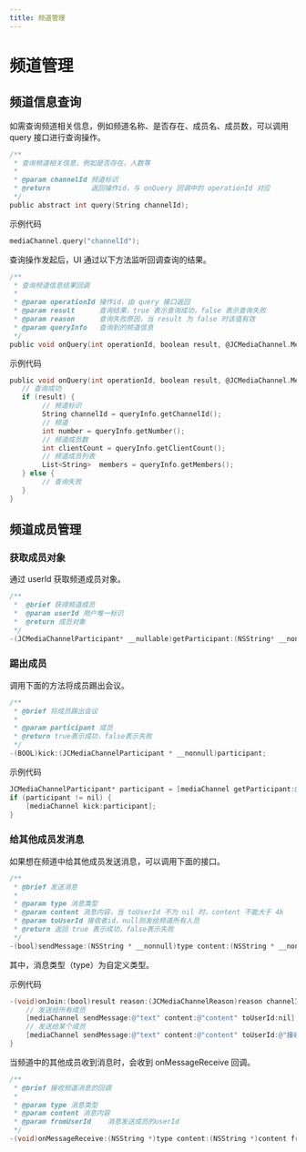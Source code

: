 ```yaml
---
title: 频道管理
---
```

# 频道管理

## 频道信息查询

如需查询频道相关信息，例如频道名称、是否存在、成员名、成员数，可以调用 query 接口进行查询操作。

``````objectivec
/**
 * 查询频道相关信息，例如是否存在，人数等
 *
 * @param channelId 频道标识
 * @return          返回操作id，与 onQuery 回调中的 operationId 对应
 */
public abstract int query(String channelId);
``````

示例代码

``````objectivec
mediaChannel.query("channelId");
``````

查询操作发起后，UI 通过以下方法监听回调查询的结果。

``````objectivec
/**
 * 查询频道信息结果回调
 *
 * @param operationId 操作id，由 query 接口返回
 * @param result      查询结果，true 表示查询成功，false 表示查询失败
 * @param reason      查询失败原因，当 result 为 false 时该值有效
 * @param queryInfo   查询到的频道信息
 */
public void onQuery(int operationId, boolean result, @JCMediaChannel.MediaChannelReason int reason, JCMediaChannelQueryInfo queryInfo);
``````

示例代码

``````objectivec
public void onQuery(int operationId, boolean result, @JCMediaChannel.MediaChannelReason int reason, JCMediaChannelQueryInfo queryInfo) {
   // 查询成功
   if (result) {
        // 频道标识
        String channelId = queryInfo.getChannelId();
        // 频道
        int number = queryInfo.getNumber();
        // 频道成员数
        int clientCount = queryInfo.getClientCount();
        // 频道成员列表
        List<String>  members = queryInfo.getMembers();
   } else {
        // 查询失败
   }
}
``````


## 频道成员管理

### 获取成员对象

通过 userId 获取频道成员对象。

``````objectivec
/**
 *  @brief 获得频道成员
 *  @param userId 用户唯一标识
 *  @return 成员对象
 */
-(JCMediaChannelParticipant* __nullable)getParticipant:(NSString* __nonnull)userId;
``````


### 踢出成员

调用下面的方法将成员踢出会议。

``````objectivec
/**
 * @brief 将成员踢出会议
 *
 * @param participant 成员
 * @return true表示成功，false表示失败
 */
-(BOOL)kick:(JCMediaChannelParticipant * __nonnull)participant;
``````

示例代码

``````objectivec
JCMediaChannelParticipant* participant = [mediaChannel getParticipant:@"userId"];
if (participant != nil) {
    [mediaChannel kick:participant];
}
``````


### 给其他成员发消息

如果想在频道中给其他成员发送消息，可以调用下面的接口。

``````objectivec
/**
 * @brief 发送消息
 *
 * @param type 消息类型
 * @param content 消息内容，当 toUserId 不为 nil 时，content 不能大于 4k
 * @param toUserId 接收者id，null则发给频道所有人员
 * @return 返回 true 表示成功，false表示失败
 */
-(bool)sendMessage:(NSString * __nonnull)type content:(NSString * __nonnull)content toUserId:(NSString * __nullable)toUserId;
``````

其中，消息类型（type）为自定义类型。

示例代码

``````objectivec
-(void)onJoin:(bool)result reason:(JCMediaChannelReason)reason channelId:(NSString*)channelId {
    // 发送给所有成员
    [mediaChannel sendMessage:@"text" content:@"content" toUserId:nil];
    // 发送给某个成员
    [mediaChannel sendMessage:@"text" content:@"content" toUserId:@"接收者id"];
}
``````

当频道中的其他成员收到消息时，会收到 onMessageReceive 回调。

``````objectivec
/**
 * @brief 接收频道消息的回调
 *
 * @param type 消息类型
 * @param content 消息内容
 * @param fromUserId    消息发送成员的userId
 */
-(void)onMessageReceive:(NSString *)type content:(NSString *)content fromUserId:(NSString *)fromUserId;
``````


